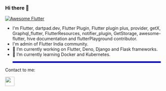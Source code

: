 ### Hi there 👋

<a href="https://github.com/Solido/awesome-flutter">
   <img alt="Awesome Flutter" src="https://img.shields.io/badge/Awesome-Flutter-blue.svg?longCache=true&style=flat-square" />
</a>

- I'm Flutter, dartpad.dev, Flutter Plugin, Flutter plugin plus, provider, getX, Graphql_flutter, FlutterResources, notifier_plugin, GetStorage, awesome-flutter, hive documentation and flutterPlayground contributor.
- I'm admin of Flutter India community.
- 🔭 I’m currently working on Flutter, Deno, Django and Flask frameworks.
- 🌱 I’m currently learning Docker and Kubernetes.<hr style="border:2px solid blue"> </hr>

 Contact to me:

[<img src="https://encrypted-tbn0.gstatic.com/images?q=tbn:ANd9GcTltv4EdpLnEGqyhnxTkt7LbafMXXFcDKOdyw&usqp=CAU" width="30px" height="30px">](https://www.linkedin.com/in/abhishek-ghaskata-881b5416b)

